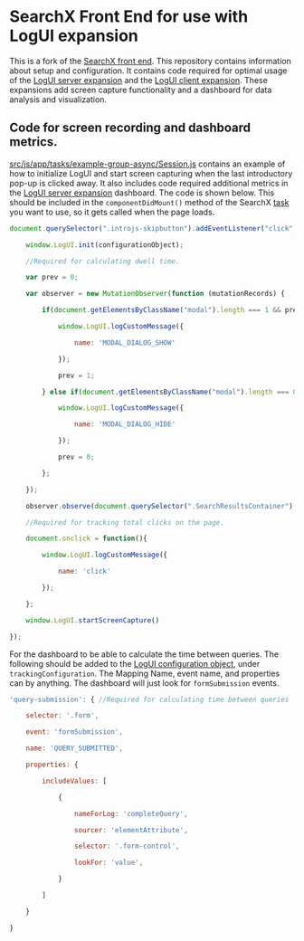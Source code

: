 # SearchX Front End for use with LogUI expansion
This is a fork of the [SearchX front end](https://github.com/searchx-framework/searchx-frontend). This repository contains information about setup and configuration. It contains code required for optimal usage of the [LogUI server expansion](https://github.com/hjpvandijk/server) and the [LogUI client expansion](https://github.com/hjpvandijk/client). These expansions add screen capture functionality and a dashboard for data analysis and visualization. 
  
## Code for screen recording and dashboard metrics.
[src/js/app/tasks/example-group-async/Session.js](src/js/app/tasks/example-group-async/Session.js) contains an example of how to  initialize LogUI and start screen capturing when the last introductory pop-up is clicked away. It also includes code required additional metrics in the [LogUI server expansion](https://github.com/hjpvandijk/server) dashboard. The code is shown below. This should be included in the `componentDidMount()` method of the SearchX [task](https://github.com/searchx-framework/searchx-frontend#tasks) you want to use, so it gets called when the page loads.

```javascript
document.querySelector(".introjs-skipbutton").addEventListener("click", () => { //Required for starting screen capturing when the study intro is finished.

	window.LogUI.init(configurationObject);

	//Required for calculating dwell time.

	var prev = 0;

	var observer = new MutationObserver(function (mutationRecords) {

		if(document.getElementsByClassName("modal").length === 1 && prev === 0){

			window.LogUI.logCustomMessage({

				name: 'MODAL_DIALOG_SHOW'

			});

			prev = 1;

		} else if(document.getElementsByClassName("modal").length === 0 && prev === 1){

			window.LogUI.logCustomMessage({

				name: 'MODAL_DIALOG_HIDE'

			});

			prev = 0;

		};

	});

	observer.observe(document.querySelector(".SearchResultsContainer").firstElementChild, {subTree: true, childList: true});

	//Required for tracking total clicks on the page.

	document.onclick = function(){

		window.LogUI.logCustomMessage({

			name: 'click'

		});

	};

	window.LogUI.startScreenCapture()

});
```

For the dashboard to be able to calculate the time between queries. The following should be added to the [LogUI configuration object](https://github.com/logui-framework/client/wiki/Configuration-Object), under `trackingConfiguration`. The Mapping Name, event name, and properties can by anything. The dashboard will just look for `formSubmission` events.
```javascript
'query-submission': { //Required for calculating time between queries

	selector: '.form',

	event: 'formSubmission',

	name: 'QUERY_SUBMITTED',

	properties: {

		includeValues: [

			{

				nameForLog: 'completeQuery',

				sourcer: 'elementAttribute',

				selector: '.form-control',

				lookFor: 'value',

			}

		]

	}

}
```